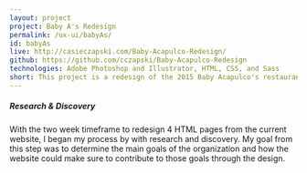 ```yaml
---
layout: project
project: Baby A's Redesign
permalink: /ux-ui/babyAs/
id: babyAs
live: http://casieczapski.com/Baby-Acapulco-Redesign/
github: https://github.com/cczapski/Baby-Acapulco-Redesign
technologies: Adobe Photoshop and Illustrator, HTML, CSS, and Sass
short: This project is a redesign of the 2015 Baby Acapulco's restaurant website. A large focus of the project was exploring typography and accesibility across multiple devices. Please note, this project is not officially affliated with any of the Baby Acapulco restaurants and is simply an <a href="http://theironyard.com/">Iron Yard</a> project.
---
```


##### Research & Discovery

With the two week timeframe to redesign 4 HTML pages from the current website, I began my process by with research and discovery. My goal from this step was to determine the main goals of the organization and how the website could make sure to contribute to those goals through the design.



